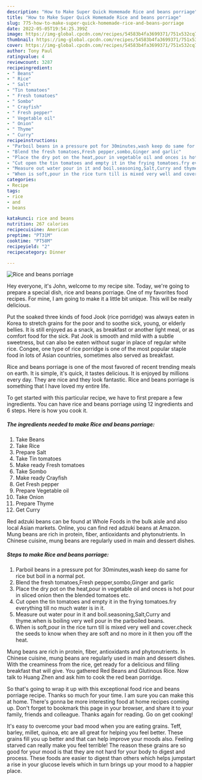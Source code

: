 ```yaml
---
description: "How to Make Super Quick Homemade Rice and beans porriage"
title: "How to Make Super Quick Homemade Rice and beans porriage"
slug: 775-how-to-make-super-quick-homemade-rice-and-beans-porriage
date: 2022-05-05T19:54:25.399Z
image: https://img-global.cpcdn.com/recipes/54583b4fa3699371/751x532cq70/rice-and-beans-porriage-recipe-main-photo.jpg
thumbnail: https://img-global.cpcdn.com/recipes/54583b4fa3699371/751x532cq70/rice-and-beans-porriage-recipe-main-photo.jpg
cover: https://img-global.cpcdn.com/recipes/54583b4fa3699371/751x532cq70/rice-and-beans-porriage-recipe-main-photo.jpg
author: Tony Paul
ratingvalue: 4
reviewcount: 3287
recipeingredient:
- " Beans"
- " Rice"
- " Salt"
- "Tin tomatoes"
- " Fresh tomatoes"
- " Sombo"
- " Crayfish"
- " Fresh pepper"
- " Vegetable oil"
- " Onion"
- " Thyme"
- " Curry"
recipeinstructions:
- "Parboil beans in a pressure pot for 30minutes,wash keep do same for rice but boil in a normal pot."
- "Blend the fresh tomatoes,Fresh pepper,sombo,Ginger and garlic"
- "Place the dry pot on the heat,pour in vegetable oil and onces is hot pour in sliced onion then the blended tomatoes etc."
- "Cut open the tin tomatoes and empty it in the frying tomatoes.fry everything till no much water is in it."
- "Measure out water pour in it and boil.seasoning,Salt,Curry and thyme.when is boiling very well pour in the parboiled beans."
- "When is soft,pour in the rice turn till is mixed very well and cover.check the seeds to know when they are soft and no more in it then you off the heat."
categories:
- Recipe
tags:
- rice
- and
- beans

katakunci: rice and beans 
nutrition: 267 calories
recipecuisine: American
preptime: "PT31M"
cooktime: "PT58M"
recipeyield: "2"
recipecategory: Dinner

---
```



![Rice and beans porriage](https://img-global.cpcdn.com/recipes/54583b4fa3699371/751x532cq70/rice-and-beans-porriage-recipe-main-photo.jpg)

Hey everyone, it's John, welcome to my recipe site. Today, we're going to prepare a special dish, rice and beans porriage. One of my favorites food recipes. For mine, I am going to make it a little bit unique. This will be really delicious.

Put the soaked three kinds of food Jook (rice porridge) was always eaten in Korea to stretch grains for the poor and to soothe sick, young, or elderly bellies. It is still enjoyed as a snack, as breakfast or another light meal, or as comfort food for the sick. Pat Jook is smooth and mild with a subtle sweetness, but can also be eaten without sugar in place of regular white rice. Congee, one type of rice porridge is one of the most popular staple food in lots of Asian countries, sometimes also served as breakfast.

Rice and beans porriage is one of the most favored of recent trending meals on earth. It is simple, it's quick, it tastes delicious. It is enjoyed by millions every day. They are nice and they look fantastic. Rice and beans porriage is something that I have loved my entire life.


To get started with this particular recipe, we have to first prepare a few ingredients. You can have rice and beans porriage using 12 ingredients and 6 steps. Here is how you cook it.

<!--inarticleads1-->

##### The ingredients needed to make Rice and beans porriage:

1. Take  Beans
1. Take  Rice
1. Prepare  Salt
1. Take Tin tomatoes
1. Make ready  Fresh tomatoes
1. Take  Sombo
1. Make ready  Crayfish
1. Get  Fresh pepper
1. Prepare  Vegetable oil
1. Take  Onion
1. Prepare  Thyme
1. Get  Curry


Red adzuki beans can be found at Whole Foods in the bulk aisle and also local Asian markets. Online, you can find red adzuki beans at Amazon. Mung beans are rich in protein, fiber, antioxidants and phytonutrients. In Chinese cuisine, mung beans are regularly used in main and dessert dishes. 

<!--inarticleads2-->

##### Steps to make Rice and beans porriage:

1. Parboil beans in a pressure pot for 30minutes,wash keep do same for rice but boil in a normal pot.
1. Blend the fresh tomatoes,Fresh pepper,sombo,Ginger and garlic
1. Place the dry pot on the heat,pour in vegetable oil and onces is hot pour in sliced onion then the blended tomatoes etc.
1. Cut open the tin tomatoes and empty it in the frying tomatoes.fry everything till no much water is in it.
1. Measure out water pour in it and boil.seasoning,Salt,Curry and thyme.when is boiling very well pour in the parboiled beans.
1. When is soft,pour in the rice turn till is mixed very well and cover.check the seeds to know when they are soft and no more in it then you off the heat.


Mung beans are rich in protein, fiber, antioxidants and phytonutrients. In Chinese cuisine, mung beans are regularly used in main and dessert dishes. With the creaminess from the rice, get ready for a delicious and filling breakfast that will give. You gathered Red Beans and Glutinous Rice. Now talk to Huang Zhen and ask him to cook the red bean porridge. 

So that's going to wrap it up with this exceptional food rice and beans porriage recipe. Thanks so much for your time. I am sure you can make this at home. There's gonna be more interesting food at home recipes coming up. Don't forget to bookmark this page in your browser, and share it to your family, friends and colleague. Thanks again for reading. Go on get cooking!

It's easy to overcome your bad mood when you are eating grains. Teff, barley, millet, quinoa, etc are all great for helping you feel better. These grains fill you up better and that can help improve your moods also. Feeling starved can really make you feel terrible! The reason these grains are so good for your mood is that they are not hard for your body to digest and process. These foods are easier to digest than others which helps jumpstart a rise in your glucose levels which in turn brings up your mood to a happier place.
